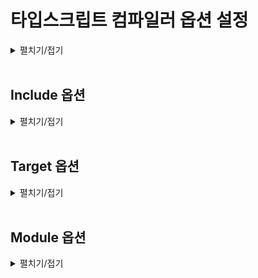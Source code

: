 # 타입스크립트 컴파일러 옵션 설정

<details>
<summary>펼치기/접기</summary>

타입스크립트의 컴파일 가정에서는 우리가 작성한 코드에 오류가 없는지 검사하고 오류가 없다면 자바스크립트 코드로 변환한다.

이러한 컴파일 과정에서 아주 세부적인 사항들 예를들어 얼마나 엄격하게 타입오류를 검사할 것인지 또는 컴파일 결과로 생성되는 자바스크립트 코드들의 버전은 어떻게 설정할 것인지 등 이러한 아주 세부적인 사항들을 컴파일러 옵션이라고 부른다.  

컴파일러 옵션을 직접 설정 한다는 것은 이런 세부적인 사항들을 프로그래머가, 개발자가 자신의 입맛에 맞게 자유롭게 변경하는 행위를 말한다.  

타입스크립트는 다른 언어들에 비해서 컴파일러 옵션을 아주 자유롭고 쉽게 설정할 수 있다.  
진행하는 프로젝트의 성격에 따라 프로젝트에 최적화된 맞춤 설정을 만들어 사용하는 것도 가능하다.  
이러한 이점들이 있기 때문에 실무에서는 보통 타입스크립트 컴파일러 옵션을  프로젝트의 상황에 따라 또는 사람에 따라 팀에 따라 입맛대로 설정해서 사용하는게 일반적이다.  

타입스크립트 컴파일러 옵션은 Node.js 패키지 단위로 설정할 수 있다.  
즉, 프로젝트 마다 설정할 수 있다.  
타입스크립트 컴파일러인 tsc 도구를 이용하면 기본적인 옵션이 다 자동으로 설정된 컴파일러 옵션 파일을 자동으로 만들 수 있다.

- 타입스크립트 컴파일 옵션 터미널 명령
	```bash
	tsc --init
	```

- 터미널 콘솔 출력
	```text/plain
	Created a new tsconfig.json with:                                                                                       
	                                                                                                                     TS 
	  target: es2016
	  module: commonjs
	  strict: true
	  esModuleInterop: true
	  skipLibCheck: true
	  forceConsistentCasingInFileNames: true
	
	
	You can learn more at https://aka.ms/tsconfig
	```

콘솔에 위와 같이 출력되며, 해당 프로젝트에 tsconfig.json 파일이 생성된다.

- tsconfig.json
	```json
	{
	  "compilerOptions": {
	    /* Visit https://aka.ms/tsconfig to read more about this file */
	
	    /* Projects */
	    // "incremental": true,                              /* Save .tsbuildinfo files to allow for incremental compilation of projects. */
	    // "composite": true,                                /* Enable constraints that allow a TypeScript project to be used with project references. */
	    // "tsBuildInfoFile": "./.tsbuildinfo",              /* Specify the path to .tsbuildinfo incremental compilation file. */
	    // "disableSourceOfProjectReferenceRedirect": true,  /* Disable preferring source files instead of declaration files when referencing composite projects. */
	    // "disableSolutionSearching": true,                 /* Opt a project out of multi-project reference checking when editing. */
	    // "disableReferencedProjectLoad": true,             /* Reduce the number of projects loaded automatically by TypeScript. */
	
	    /* Language and Environment */
	    "target": "es2016",                                  /* Set the JavaScript language version for emitted JavaScript and include compatible library declarations. */
	    // "lib": [],                                        /* Specify a set of bundled library declaration files that describe the target runtime environment. */
	    // "jsx": "preserve",                                /* Specify what JSX code is generated. */
	    // "experimentalDecorators": true,                   /* Enable experimental support for legacy experimental decorators. */
	    // "emitDecoratorMetadata": true,                    /* Emit design-type metadata for decorated declarations in source files. */
	    // "jsxFactory": "",                                 /* Specify the JSX factory function used when targeting React JSX emit, e.g. 'React.createElement' or 'h'. */
	    // "jsxFragmentFactory": "",                         /* Specify the JSX Fragment reference used for fragments when targeting React JSX emit e.g. 'React.Fragment' or 'Fragment'. */
	    // "jsxImportSource": "",                            /* Specify module specifier used to import the JSX factory functions when using 'jsx: react-jsx*'. */
	    // "reactNamespace": "",                             /* Specify the object invoked for 'createElement'. This only applies when targeting 'react' JSX emit. */
	    // "noLib": true,                                    /* Disable including any library files, including the default lib.d.ts. */
	    // "useDefineForClassFields": true,                  /* Emit ECMAScript-standard-compliant class fields. */
	    // "moduleDetection": "auto",                        /* Control what method is used to detect module-format JS files. */
	
	    /* Modules */
	    "module": "commonjs",                                /* Specify what module code is generated. */
	    // "rootDir": "./",                                  /* Specify the root folder within your source files. */
	    // "moduleResolution": "node10",                     /* Specify how TypeScript looks up a file from a given module specifier. */
	    // "baseUrl": "./",                                  /* Specify the base directory to resolve non-relative module names. */
	    // "paths": {},                                      /* Specify a set of entries that re-map imports to additional lookup locations. */
	    // "rootDirs": [],                                   /* Allow multiple folders to be treated as one when resolving modules. */
	    // "typeRoots": [],                                  /* Specify multiple folders that act like './node_modules/@types'. */
	    // "types": [],                                      /* Specify type package names to be included without being referenced in a source file. */
	    // "allowUmdGlobalAccess": true,                     /* Allow accessing UMD globals from modules. */
	    // "moduleSuffixes": [],                             /* List of file name suffixes to search when resolving a module. */
	    // "allowImportingTsExtensions": true,               /* Allow imports to include TypeScript file extensions. Requires '--moduleResolution bundler' and either '--noEmit' or '--emitDeclarationOnly' to be set. */
	    // "rewriteRelativeImportExtensions": true,          /* Rewrite '.ts', '.tsx', '.mts', and '.cts' file extensions in relative import paths to their JavaScript equivalent in output files. */
	    // "resolvePackageJsonExports": true,                /* Use the package.json 'exports' field when resolving package imports. */
	    // "resolvePackageJsonImports": true,                /* Use the package.json 'imports' field when resolving imports. */
	    // "customConditions": [],                           /* Conditions to set in addition to the resolver-specific defaults when resolving imports. */
	    // "noUncheckedSideEffectImports": true,             /* Check side effect imports. */
	    // "resolveJsonModule": true,                        /* Enable importing .json files. */
	    // "allowArbitraryExtensions": true,                 /* Enable importing files with any extension, provided a declaration file is present. */
	    // "noResolve": true,                                /* Disallow 'import's, 'require's or '<reference>'s from expanding the number of files TypeScript should add to a project. */
	
	    /* JavaScript Support */
	    // "allowJs": true,                                  /* Allow JavaScript files to be a part of your program. Use the 'checkJS' option to get errors from these files. */
	    // "checkJs": true,                                  /* Enable error reporting in type-checked JavaScript files. */
	    // "maxNodeModuleJsDepth": 1,                        /* Specify the maximum folder depth used for checking JavaScript files from 'node_modules'. Only applicable with 'allowJs'. */
	
	    /* Emit */
	    // "declaration": true,                              /* Generate .d.ts files from TypeScript and JavaScript files in your project. */
	    // "declarationMap": true,                           /* Create sourcemaps for d.ts files. */
	    // "emitDeclarationOnly": true,                      /* Only output d.ts files and not JavaScript files. */
	    // "sourceMap": true,                                /* Create source map files for emitted JavaScript files. */
	    // "inlineSourceMap": true,                          /* Include sourcemap files inside the emitted JavaScript. */
	    // "noEmit": true,                                   /* Disable emitting files from a compilation. */
	    // "outFile": "./",                                  /* Specify a file that bundles all outputs into one JavaScript file. If 'declaration' is true, also designates a file that bundles all .d.ts output. */
	    // "outDir": "./",                                   /* Specify an output folder for all emitted files. */
	    // "removeComments": true,                           /* Disable emitting comments. */
	    // "importHelpers": true,                            /* Allow importing helper functions from tslib once per project, instead of including them per-file. */
	    // "downlevelIteration": true,                       /* Emit more compliant, but verbose and less performant JavaScript for iteration. */
	    // "sourceRoot": "",                                 /* Specify the root path for debuggers to find the reference source code. */
	    // "mapRoot": "",                                    /* Specify the location where debugger should locate map files instead of generated locations. */
	    // "inlineSources": true,                            /* Include source code in the sourcemaps inside the emitted JavaScript. */
	    // "emitBOM": true,                                  /* Emit a UTF-8 Byte Order Mark (BOM) in the beginning of output files. */
	    // "newLine": "crlf",                                /* Set the newline character for emitting files. */
	    // "stripInternal": true,                            /* Disable emitting declarations that have '@internal' in their JSDoc comments. */
	    // "noEmitHelpers": true,                            /* Disable generating custom helper functions like '__extends' in compiled output. */
	    // "noEmitOnError": true,                            /* Disable emitting files if any type checking errors are reported. */
	    // "preserveConstEnums": true,                       /* Disable erasing 'const enum' declarations in generated code. */
	    // "declarationDir": "./",                           /* Specify the output directory for generated declaration files. */
	
	    /* Interop Constraints */
	    // "isolatedModules": true,                          /* Ensure that each file can be safely transpiled without relying on other imports. */
	    // "verbatimModuleSyntax": true,                     /* Do not transform or elide any imports or exports not marked as type-only, ensuring they are written in the output file's format based on the 'module' setting. */
	    // "isolatedDeclarations": true,                     /* Require sufficient annotation on exports so other tools can trivially generate declaration files. */
	    // "allowSyntheticDefaultImports": true,             /* Allow 'import x from y' when a module doesn't have a default export. */
	    "esModuleInterop": true,                             /* Emit additional JavaScript to ease support for importing CommonJS modules. This enables 'allowSyntheticDefaultImports' for type compatibility. */
	    // "preserveSymlinks": true,                         /* Disable resolving symlinks to their realpath. This correlates to the same flag in node. */
	    "forceConsistentCasingInFileNames": true,            /* Ensure that casing is correct in imports. */
	
	    /* Type Checking */
	    "strict": true,                                      /* Enable all strict type-checking options. */
	    // "noImplicitAny": true,                            /* Enable error reporting for expressions and declarations with an implied 'any' type. */
	    // "strictNullChecks": true,                         /* When type checking, take into account 'null' and 'undefined'. */
	    // "strictFunctionTypes": true,                      /* When assigning functions, check to ensure parameters and the return values are subtype-compatible. */
	    // "strictBindCallApply": true,                      /* Check that the arguments for 'bind', 'call', and 'apply' methods match the original function. */
	    // "strictPropertyInitialization": true,             /* Check for class properties that are declared but not set in the constructor. */
	    // "strictBuiltinIteratorReturn": true,              /* Built-in iterators are instantiated with a 'TReturn' type of 'undefined' instead of 'any'. */
	    // "noImplicitThis": true,                           /* Enable error reporting when 'this' is given the type 'any'. */
	    // "useUnknownInCatchVariables": true,               /* Default catch clause variables as 'unknown' instead of 'any'. */
	    // "alwaysStrict": true,                             /* Ensure 'use strict' is always emitted. */
	    // "noUnusedLocals": true,                           /* Enable error reporting when local variables aren't read. */
	    // "noUnusedParameters": true,                       /* Raise an error when a function parameter isn't read. */
	    // "exactOptionalPropertyTypes": true,               /* Interpret optional property types as written, rather than adding 'undefined'. */
	    // "noImplicitReturns": true,                        /* Enable error reporting for codepaths that do not explicitly return in a function. */
	    // "noFallthroughCasesInSwitch": true,               /* Enable error reporting for fallthrough cases in switch statements. */
	    // "noUncheckedIndexedAccess": true,                 /* Add 'undefined' to a type when accessed using an index. */
	    // "noImplicitOverride": true,                       /* Ensure overriding members in derived classes are marked with an override modifier. */
	    // "noPropertyAccessFromIndexSignature": true,       /* Enforces using indexed accessors for keys declared using an indexed type. */
	    // "allowUnusedLabels": true,                        /* Disable error reporting for unused labels. */
	    // "allowUnreachableCode": true,                     /* Disable error reporting for unreachable code. */
	
	    /* Completeness */
	    // "skipDefaultLibCheck": true,                      /* Skip type checking .d.ts files that are included with TypeScript. */
	    "skipLibCheck": true                                 /* Skip type checking all .d.ts files. */
	  }
	}
	
	```


먼저 tsconfig.json이라는 파일은 TypeScript Configuration의 줄임말이고, 타입스크립트 컴파일러의 설정 파일이라고 생각하면 된다.

파일의 내용을 보면 굉장히 많은 옵션들이 설정 되어 있고, 대부분의 라인들이 주석처리 되어있어 실제로 적용되고 있는 옵션들은 몇개 되지 않는다.  
이곳의 옵션들을 몇개 바꾸면 TSC의 동작이 실제로 바뀌게 된다.

지금은 컴파일러 옵션들을 어떻게 설정하는지, 또 어떤 옵션들이 있는지 처음부터 배워보려고 하는 것이기 때문에 자동 생성된 옵션들을 사용하지 않고, 파일 전체 내용을 다 지우고 하나씩 필요한 옵션을 다 설정해 보도록 한다.

</details>
<br>


## Include 옵션
<details>
<summary>펼치기/접기</summary>

<br>
컴파일 할 타입스크립트 파일들의 범위와 위치를 알려주는 옵션이다.  
index.ts같은 파일들을 컴파일 해야 될 때 `tsc src/index.ts`라는 명령어를 실행하였다.  
만약 index.ts파일 하나만 있는것이 아니라 100개의 타입스크립트 파일이 있었다고 치면 일일이 `tsc 파일이름` 이라는 100번의 명령어를 입력해줘야 하기 때문이다.  

include라는 옵션을 이용하면 특정 폴더, 예를들어 src 폴더 하위에 있는 모든 타입스크립트 파일을 동시에 한 번의 명령으로 컴파일 하도록 설정할 수 있다.  

tsconfig.json 파일에 include라는 항목을 생성하게 되면 빈 배열의 value가 key:value 형태로 자동 완성 된다.  
해당 빈배열 안에 "src" 라는 문자열을 넣도록 한다.

- tsconfig.json
  ```json
  {
    "include" : ["src"]
  }
  ```

위와 같이 설정하면 "src라는 경로 하위에 있는 모든 파일을 포함해서 한번에 컴파일 해라." 라는 의미
즉, "너가 컴파일 할 경우가 src 야." 라는 것과 똑같다.  
이렇게 설정한 뒤 이전에 컴파일 했던 .js 확장자의 컴파일 결과 파일을 삭제 후 파일 이름을 제외한 tsc를 명령어로 입력만 해주면 자동으로 index.ts라는 경로를 명시 하지 않았음에도 src 디렉토리 안에 있는 모든 파일들을 동시에 컴파일 해 준다.

- src/test.ts
  ```ts
  console.log("Hello Test")
  ```

#### [컴파일 전]
📂onebite-typescript   
┠ 📂 section01  
┃ ┠ 📂 node_modules  
┃ ┠ 📂 src  
┃ ┃ ┠ 📄index.ts  
┃ ┃ ┖ 📄test.ts  

- tsc 컴파일 명령
  ```bash
  tsc
  ```

#### [컴파일 후]
📂onebite-typescript   
┠ 📂 section01  
┃ ┠ 📂 node_modules  
┃ ┠ 📂 src  
┃ ┃ ┠ 📄index.js  
┃ ┃ ┠ 📄index.ts  
┃ ┃ ┠ 📄test.js  
┃ ┃ ┖ 📄test.ts  
</details>
<br>

## Target 옵션
<details>
<summary>펼치기/접기</summary>

<br>
타입스크립트 코드를 컴파일해서 만들어지는 자바스크립트 코드의 버전을 설정하는 옵션이다.

- tsconfig.json
  ```json
  {
    "compilerOptions": {
      "target": "ES6"
    },
    "include": ["src"]
  }
  ```
compilerOptions 옵션을 생성하고 value에 해당하는 json 객체에 target 옵션을 생성한 뒤 target 옵션의 value를 "ES5"로 설정한다.  
이와같이 설정할 경우 컴파일 결과로 생성되는 자바스크립트 코드의 버전이 ES5 즉, 옛 버전의 자바스크립트가 생성된다.

컴파일 예제를 다음과 같이 구성한 뒤 컴파일을 진행한다.

- target.ts
  ```ts
  const func = () => console.log("hello")
  ```

- target.js
  ```js
  var func = function () { return console.log("hello"); };
  ```

타겟을 ES5로 설정했고, ES5버전에는 화살표 함수가 없기 때문에 컴파일 과정에서 함수 표현식으로 변환 된것이다.


- tsconfig.json
  ```json
  {
    "compilerOptions": {
      "target": "ESNext"
    },
    "include": ["src"]
  }
  ```

- target.ts
  ```ts
  const func = () => console.log("hello")
  ```

- target.js
  ```js
  const func = () => console.log("hello")
  ```

**ESNext**는 자바스크립트 최신 버전을 의미한다.  
다시 한번 tsc로 컴파일 할 경우 컴파일 결과 생성되는 자바스크립트 파일도 화살표 함수를 갖게 된다.  
이렇게 컴파일러 옵션의 타겟 옵션을 이용하면 생성되는 자바스크립트 코드의 버전을 마음대로 조정할 수 있다.  

### 어디에 왜 사용할까?
타입스크립트를 통해서 만드는 프로덕트가 무조건 ES6를 지원하는 곳에서 동작하리라는 보장은 없다.  
즉, 옛날 자바스크립트 버전을 사용하는 구형 브라우저 혹은 예전의 서버 환경 등에서 동작시키려면 옛날 자바스크립트 버전을 사용해야할 일이 있기 때문에 중요한 옵션이다.  

include 옵션과는 달리 target 옵션은 complierOption이라는 항목 안에 설정했다.  
이는 target 옵션처럼 타입스크립트를 자바스크립트로 변환하는 과정이나 타입 검사 등에 이러한 아주 상세한 옵션들을 설정할 때에는 위와같이 compilerOption이라는 항목 안에 설정한다.
</details>
<br>

## Module 옵션
<details>
<summary>펼치기/접기</summary>

<br>
변환되는 자바스크립트 코드의 모듈 시스템을 설정하는 옵션이다.    
자바스크립트의 모듈 시스템에는 대표적으로 `CommonJS(CJS)`와 `ES 모듈 시스템(ESM)`이 있다.

### [CommonJS 래퍼런스](https://nodejs.org/api/modules.html)

- CommonJS - 모듈 불러오기
  ```js
  const 모듈 = require("./모듈")
  ```

- CommonJS - 모듈 내보내기
  ```js
  module.exports {
  }
  ```


### [ES 모듈 시스템 래퍼런스](https://reactjs.winterlood.com/4683fda0-82e5-452f-98fe-a3aab428d2b7)
- ES 모듈 시스템 - 모듈 불러오기
  ```js
  import 모듈 from "./모듈"
  ```

- ES 모듈 시스템 - 모듈 내보내기
  ```js
  export default {
  }
  ```

### tsconfig.json module 옵션 설정

#### CommonJS로 설정
- tsconfig.json
  ```json
  {
    "compilerOptions": {
      "target": "ESNext",
	  "module": "CommonJS" /* module - CommonJS */
    },
    "include": ["src"]
  }
  ```

- config-exam/module/exm/export.ts
  ```ts
  export const hello = () => {
    console.log("hello");
  }
  ```

- config-exam/module/exm/import.ts
  ```ts
  import { hello } from './esmExport';
  hello();
  ```

참고로 타입스크립트에서는 import를 통해서 모듈에서 값을 불러오고, Export를 통해서 모듈에서 값을 내보낼 수 있다.  
이는 자바스크립트의 ES 모듈 시스템과 똑같다고 생각하면 된다.  

- tsc 컴파일
  ```
  tsc
  ```

- config-exam/module/exm/import.js
  ```js
  "use strict";
  Object.defineProperty(exports, "__esModule", { value: true });
  const export_1 = require("./export");
  (0, export_1.hello)();
  ```
독특한 코드가 생성된 것을 확인할 수 있다.  
코드를 보면 require나 exports처럼 ES 모듈 시스템이 아니라 Common.js 모듈 시스템의 키워드들이 들어있다.  

앞서 tsconfig.json에 module 옵션을 CommonJS로 설정했기 때문에 변환되는 자바스크립트 코드의 모듈 시스템이 CommonJS로 설정이 된것이다.  

- config-exam/module/exm/export.js
  ```js
  "use strict";
  Object.defineProperty(exports, "__esModule", { value: true });
  exports.hello = void 0;
  const hello = () => {
      console.log("hello");
  };
  exports.hello = hello;
  ```

#### ESNext로 설정

- tsconfig.json
   ```json
  {
    "compilerOptions": {
      "target": "ESNext",
	    "module": "ESNext", /* module - ESNext */
    },
    "include": ["src"]
  }
  ```

- config-exam/module/exm/export.ts
  ```ts
  export const hello = () => {
    console.log("hello");
  }
  ```

- config-exam/module/exm/import.ts
  ```ts
  import { hello } from './esmExport';
  hello();
  ```

import와 export 즉, ES 모듈 시스템을 사용하는 자바스크립트 코드로 변환된 것을 확인할 수 있다.  
이렇게 모듈 옵션을 설정해서 변환된 자바스크립트 코드의 모듈 시스템을 직접 설정할 수 있다.  
이 옵션되 매우 중요하다.  
이전의 Target 옵션과 비슷하게 개발자가 실제로 만드는 프로덕션이 무조건 ES 모듈 시스템이 지원되는 곳에서 동작하리라는 보장이 없기 때문이다.  
그래서 만들어야 되는 프로젝트의 상황에 따라 환경에 따라 모듈 옵션을 잘 조정해서 적절하게 모듈 시스템을 조정해야 한다.  
</details>
<br> 

